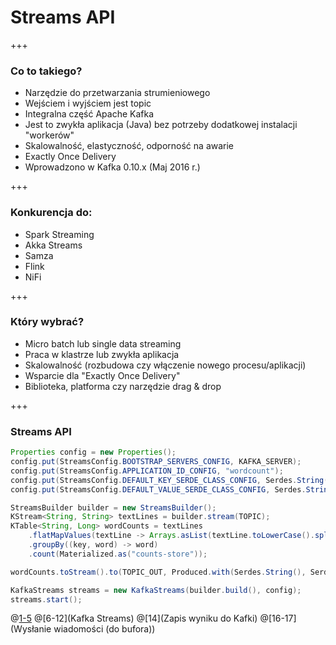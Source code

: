 
# Streams API

+++
### Co to takiego?
* Narzędzie do przetwarzania strumieniowego
* Wejściem i wyjściem jest topic
* Integralna część Apache Kafka
* Jest to zwykła aplikacja (Java) bez potrzeby dodatkowej instalacji "workerów"
* Skalowalność, elastyczność, odporność na awarie
* Exactly Once Delivery
* Wprowadzono w Kafka 0.10.x (Maj 2016 r.)



+++
### Konkurencja do:
* Spark Streaming
* Akka Streams
* Samza
* Flink
* NiFi



+++
### Który wybrać?
* Micro batch lub single data streaming
* Praca w klastrze lub zwykła aplikacja
* Skalowalność (rozbudowa czy włączenie nowego procesu/aplikacji)
* Wsparcie dla "Exactly Once Delivery"
* Biblioteka, platforma czy narzędzie drag & drop



+++
### Streams API
~~~java
Properties config = new Properties();
config.put(StreamsConfig.BOOTSTRAP_SERVERS_CONFIG, KAFKA_SERVER);
config.put(StreamsConfig.APPLICATION_ID_CONFIG, "wordcount");
config.put(StreamsConfig.DEFAULT_KEY_SERDE_CLASS_CONFIG, Serdes.String().getClass().getName());
config.put(StreamsConfig.DEFAULT_VALUE_SERDE_CLASS_CONFIG, Serdes.String().getClass().getName());

StreamsBuilder builder = new StreamsBuilder();
KStream<String, String> textLines = builder.stream(TOPIC);
KTable<String, Long> wordCounts = textLines
    .flatMapValues(textLine -> Arrays.asList(textLine.toLowerCase().split("\\W+")))
    .groupBy((key, word) -> word)
    .count(Materialized.as("counts-store"));

wordCounts.toStream().to(TOPIC_OUT, Produced.with(Serdes.String(), Serdes.Long()));

KafkaStreams streams = new KafkaStreams(builder.build(), config);
streams.start();
~~~
@[1-5](Konfiguracja)
@[6-12](Kafka Streams)
@[14](Zapis wyniku do Kafki)
@[16-17](Wysłanie wiadomości (do bufora))

